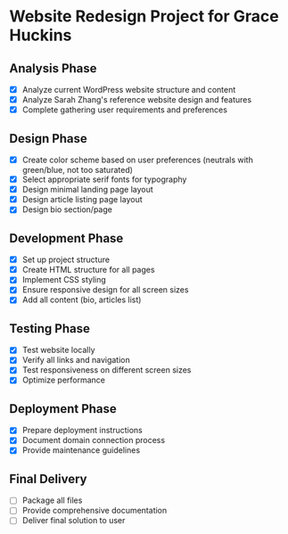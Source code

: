 # Website Redesign Project for Grace Huckins

## Analysis Phase
- [x] Analyze current WordPress website structure and content
- [x] Analyze Sarah Zhang's reference website design and features
- [x] Complete gathering user requirements and preferences

## Design Phase
- [x] Create color scheme based on user preferences (neutrals with green/blue, not too saturated)
- [x] Select appropriate serif fonts for typography
- [x] Design minimal landing page layout
- [x] Design article listing page layout
- [x] Design bio section/page

## Development Phase
- [x] Set up project structure
- [x] Create HTML structure for all pages
- [x] Implement CSS styling
- [x] Ensure responsive design for all screen sizes
- [x] Add all content (bio, articles list)

## Testing Phase
- [x] Test website locally
- [x] Verify all links and navigation
- [x] Test responsiveness on different screen sizes
- [x] Optimize performance

## Deployment Phase
- [x] Prepare deployment instructions
- [x] Document domain connection process
- [x] Provide maintenance guidelines

## Final Delivery
- [ ] Package all files
- [ ] Provide comprehensive documentation
- [ ] Deliver final solution to user
